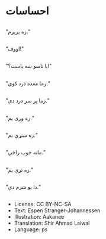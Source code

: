 # احساسات

##
"زه یریږم."

##
"اووف!"

##
"ایا تاسو ښه یاست؟"

##
"زما معده درد کوي."

##
"زما پر سر درد دې."

##
"زه وږی یم."

##
"زه ستړې یم."

##
"ماته خوب راځي."

##
"زه تږې یم."

##
"دا یو شرم دې."

##
* License: CC BY-NC-SA
* Text: Espen Stranger-Johannessen
* Illustration: Aakanee
* Translation: Shir Ahmad Laiwal
* Language: ps
